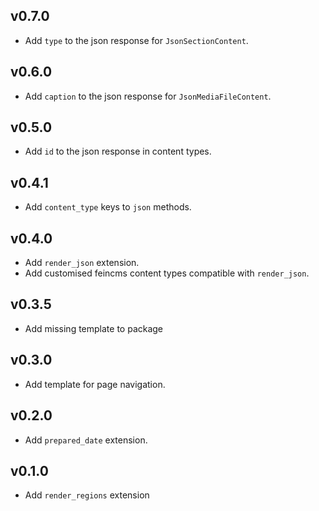 ## v0.7.0

* Add `type` to the json response for `JsonSectionContent`.

## v0.6.0

* Add `caption` to the json response for `JsonMediaFileContent`.

## v0.5.0

* Add `id` to the json response in content types.

## v0.4.1

* Add `content_type` keys to `json` methods.

## v0.4.0

* Add `render_json` extension.
* Add customised feincms content types compatible with `render_json`.

## v0.3.5

* Add missing template to package

## v0.3.0

* Add template for page navigation.

## v0.2.0

* Add `prepared_date` extension.

## v0.1.0

* Add `render_regions` extension

